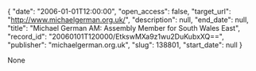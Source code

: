 {
  "date": "2006-01-01T12:00:00", 
  "open_access": false, 
  "target_url": "http://www.michaelgerman.org.uk/", 
  "description": null, 
  "end_date": null, 
  "title": "Michael German AM: Assembly Member for South Wales East", 
  "record_id": "20060101T120000/EtkswMXa9z1wu2DuKubxXQ==", 
  "publisher": "michaelgerman.org.uk", 
  "slug": 138801, 
  "start_date": null
}

None
